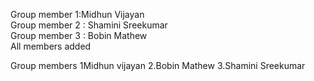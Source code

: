 Group member 1:Midhun Vijayan  <br /> 
Group member 2 : Shamini Sreekumar  <br /> 
Group member 3 : Bobin Mathew  <br /> 
All members added

Group members 
1Midhun vijayan 
2.Bobin Mathew
3.Shamini Sreekumar

